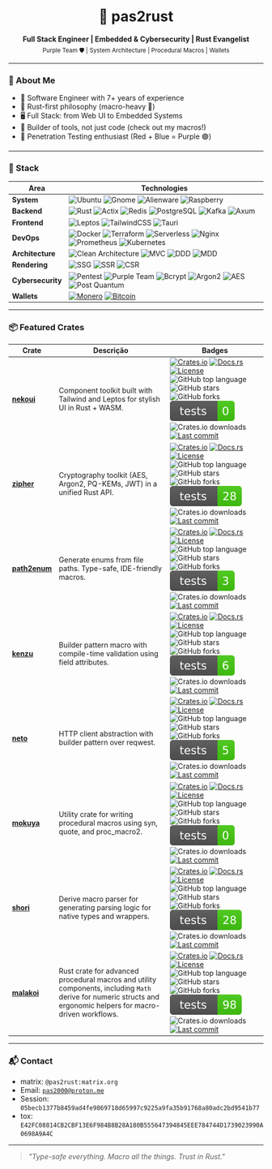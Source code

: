 <h1 align="center">🦀 pas2rust</h1>

<p align="center">
  <b>Full Stack Engineer | Embedded & Cybersecurity | Rust Evangelist</b><br>
  <sub>Purple Team 🛡 | System Architecture | Procedural Macros | Wallets</sub>
</p>

---

### 🧠 About Me

- 🔧 Software Engineer with 7+ years of experience
- 🦀 Rust-first philosophy (macro-heavy 🧬)
- 🖥 Full Stack: from Web UI to Embedded Systems
- 🧱 Builder of tools, not just code (check out my macros!)
- 🧪 Penetration Testing enthusiast (Red + Blue = Purple 🟣)

---

### 🚀 Stack

| Area                      | Technologies |
|---------------------------|--------------|
| **System**                | ![Ubuntu](https://img.shields.io/badge/Ubuntu_Linux-0088cc?style=flat&logo=ubuntu&logoColor=white) ![Gnome](https://img.shields.io/badge/Gnome-4A86CF?style=flat&logo=gnome&logoColor=white) ![Alienware](https://img.shields.io/badge/Alienware-4300f5?style=flat&logo=alienware&logoColor=white) ![Raspberry](https://img.shields.io/badge/RaspberryPi-FF0000?style=flat&logo=raspberrypi&logoColor=white)|
| **Backend**               | ![Rust](https://img.shields.io/badge/Rust-black?style=flat&logo=rust&logoColor=white) ![Actix](https://img.shields.io/badge/Actix-4B5D67?style=flat&logo=actix&logoColor=white) ![Redis](https://img.shields.io/badge/Redis-DC382D?style=flat&logo=redis&logoColor=white) ![PostgreSQL](https://img.shields.io/badge/PostgreSQL-4169E1?style=flat&logo=postgresql&logoColor=white) ![Kafka](https://img.shields.io/badge/Kafka-231F20?style=flat&logo=apachekafka) ![Axum](https://img.shields.io/badge/Axum-purple?style=flat&logo=rocket&logoColor=white) |
| **Frontend**              | ![Leptos](https://img.shields.io/badge/Leptos-DC382D?style=flat&logo=leptos&logoColor=white) ![TailwindCSS](https://img.shields.io/badge/Tailwind-38B2AC?style=flat&logo=tailwindcss&logoColor=white) ![Tauri](https://img.shields.io/badge/Tauri-EAB300?style=flat&logo=tauri&logoColor=white) |
| **DevOps**                | ![Docker](https://img.shields.io/badge/Docker-2496ED?style=flat&logo=docker&logoColor=white) ![Terraform](https://img.shields.io/badge/Terraform-7B42BC?style=flat&logo=terraform&logoColor=white) ![Serverless](https://img.shields.io/badge/Serverless-FD5750?style=flat&logo=serverless&logoColor=white) ![Nginx](https://img.shields.io/badge/Nginx-009639?style=flat&logo=nginx&logoColor=white) ![Prometheus](https://img.shields.io/badge/Prometheus-E6522C?style=flat&logo=prometheus&logoColor=white) ![Kubernetes](https://img.shields.io/badge/Kubernetes-326CE5?style=flat&logo=kubernetes&logoColor=white) |
| **Architecture**          | ![Clean Architecture](https://img.shields.io/badge/Clean_Architecture-purple?style=flat&logo=bnbchain&logoColor=white) ![MVC](https://img.shields.io/badge/MVC-purple?style=flat&logo=bnbchain&logoColor=white) ![DDD](https://img.shields.io/badge/DDD-purple?style=flat&logo=bnbchain&logoColor=white) ![MDD](https://img.shields.io/badge/MDD(Macro_Driven_Design)-purple?style=flat&logo=ebox) |
| **Rendering**             | ![SSG](https://img.shields.io/badge/SSG-purple?style=flat&logo=webpack&logoColor=white) ![SSR](https://img.shields.io/badge/SSR-purple?style=flat&logo=instructure&logoColor=white) ![CSR](https://img.shields.io/badge/CSR-purple?style=flat&logo=jetpackcompose&logoColor=white) |
| **Cybersecurity**         | ![Pentest](https://img.shields.io/badge/Pentest-black?style=flat&logo=hackaday) ![Purple Team](https://img.shields.io/badge/Purple_Team-800080?style=flat&logo=redhat) ![Bcrypt](https://img.shields.io/badge/Bcrypt-4A4A4A?style=flat&logo=keeweb&logoColor=white) ![Argon2](https://img.shields.io/badge/Argon2-darkred?style=flat&logo=keeweb&logoColor=white) ![AES](https://img.shields.io/badge/AES-orange?style=flat&logo=keeweb&logoColor=white) ![Post Quantum](https://img.shields.io/badge/Post_Quantum-red?style=flat&logo=keeweb&logoColor=white) |
| **Wallets**               | [![Monero](https://img.shields.io/badge/88NKLkhZf1nTVpaSU6vwG6dwBwb9tFVSM8Lpj3YqdL1PMt8Gm7opV7aUnMYBaAC9Y6a4kfDc3fLGoMVqeSJKNphyLpLdEvC-FF6600?style=flat&logo=monero&logoColor=white)](https://github.com/pas2rust/pas2rust/blob/main/pas-monero-donate.png) [![Bitcoin](https://img.shields.io/badge/bc1qnlayyh84e9u5pd4m9g9sf4c5zdzswvkmudmdu5-EAB300?style=flat&logo=bitcoin&logoColor=white)](https://github.com/pas2rust/pas2rust/blob/main/pas-bitcoin-donate.png) |

---
### 📦 Featured Crates

| Crate     | Descrição | Badges |
|-----------|-----------|--------|
| [**nekoui**](https://github.com/pas2rust/nekoui) | Component toolkit built with Tailwind and Leptos for stylish UI in Rust + WASM. | [![Crates.io](https://img.shields.io/crates/v/nekoui.svg)](https://crates.io/crates/nekoui) [![Docs.rs](https://docs.rs/nekoui/badge.svg)](https://docs.rs/nekoui) [![License](https://img.shields.io/crates/l/nekoui.svg)](https://github.com/pas2rust/nekoui/blob/main/LICENSE) ![GitHub top language](https://img.shields.io/github/languages/top/pas2rust/nekoui?color=orange&logo=rust&style=flat&logoColor=white) ![GitHub stars](https://img.shields.io/github/stars/pas2rust/nekoui?color=success&style=flat&logo=github) ![GitHub forks](https://img.shields.io/github/forks/pas2rust/nekoui?color=orange&logo=Furry%20Network&style=flat&logoColor=white) ![Tests](https://raw.githubusercontent.com/pas2rust/badges/main/nekoui-tests.svg) ![Crates.io downloads](https://img.shields.io/crates/d/nekoui.svg) [![Last commit](https://img.shields.io/github/last-commit/pas2rust/nekoui?color=ff69b4&label=update&logo=git&style=flat&logoColor=white)](https://github.com/pas2rust/nekoui/commits/main) |
| [**zipher**](https://github.com/pas2rust/zipher) | Cryptography toolkit (AES, Argon2, PQ-KEMs, JWT) in a unified Rust API. | [![Crates.io](https://img.shields.io/crates/v/zipher.svg)](https://crates.io/crates/zipher) [![Docs.rs](https://docs.rs/zipher/badge.svg)](https://docs.rs/zipher) [![License](https://img.shields.io/crates/l/zipher.svg)](https://github.com/pas2rust/zipher/blob/main/LICENSE) ![GitHub top language](https://img.shields.io/github/languages/top/pas2rust/zipher?color=orange&logo=rust&style=flat&logoColor=white) ![GitHub stars](https://img.shields.io/github/stars/pas2rust/zipher?color=success&style=flat&logo=github) ![GitHub forks](https://img.shields.io/github/forks/pas2rust/zipher?color=orange&logo=Furry%20Network&style=flat&logoColor=white) ![Tests](https://raw.githubusercontent.com/pas2rust/badges/main/zipher-tests.svg) ![Crates.io downloads](https://img.shields.io/crates/d/zipher.svg) [![Last commit](https://img.shields.io/github/last-commit/pas2rust/zipher?color=ff69b4&label=update&logo=git&style=flat&logoColor=white)](https://github.com/pas2rust/zipher/commits/main) |
| [**path2enum**](https://github.com/pas2rust/path2enum) | Generate enums from file paths. Type-safe, IDE-friendly macros. | [![Crates.io](https://img.shields.io/crates/v/path2enum.svg)](https://crates.io/crates/path2enum) [![Docs.rs](https://docs.rs/path2enum/badge.svg)](https://docs.rs/path2enum) [![License](https://img.shields.io/crates/l/path2enum.svg)](https://github.com/pas2rust/path2enum/blob/main/LICENSE) ![GitHub top language](https://img.shields.io/github/languages/top/pas2rust/path2enum?color=orange&logo=rust&style=flat&logoColor=white) ![GitHub stars](https://img.shields.io/github/stars/pas2rust/path2enum?color=success&style=flat&logo=github) ![GitHub forks](https://img.shields.io/github/forks/pas2rust/path2enum?color=orange&logo=Furry%20Network&style=flat&logoColor=white)![Tests](https://raw.githubusercontent.com/pas2rust/badges/main/path2enum-tests.svg)  ![Crates.io downloads](https://img.shields.io/crates/d/path2enum.svg) [![Last commit](https://img.shields.io/github/last-commit/pas2rust/path2enum?color=ff69b4&label=update&logo=git&style=flat&logoColor=white)](https://github.com/pas2rust/path2enum/commits/main) |
| [**kenzu**](https://github.com/pas2rust/kenzu) | Builder pattern macro with compile-time validation using field attributes. | [![Crates.io](https://img.shields.io/crates/v/kenzu.svg)](https://crates.io/crates/kenzu) [![Docs.rs](https://docs.rs/kenzu/badge.svg)](https://docs.rs/kenzu) [![License](https://img.shields.io/crates/l/kenzu.svg)](https://github.com/pas2rust/kenzu/blob/main/LICENSE) ![GitHub top language](https://img.shields.io/github/languages/top/pas2rust/kenzu?color=orange&logo=rust&style=flat&logoColor=white) ![GitHub stars](https://img.shields.io/github/stars/pas2rust/kenzu?color=success&style=flat&logo=github) ![GitHub forks](https://img.shields.io/github/forks/pas2rust/kenzu?color=orange&logo=Furry%20Network&style=flat&logoColor=white) ![Tests](https://raw.githubusercontent.com/pas2rust/badges/main/kenzu-tests.svg) ![Crates.io downloads](https://img.shields.io/crates/d/kenzu.svg) [![Last commit](https://img.shields.io/github/last-commit/pas2rust/kenzu?color=ff69b4&label=update&logo=git&style=flat&logoColor=white)](https://github.com/pas2rust/kenzu/commits/main) |
| [**neto**](https://github.com/pas2rust/neto) | HTTP client abstraction with builder pattern over reqwest. | [![Crates.io](https://img.shields.io/crates/v/neto.svg)](https://crates.io/crates/neto) [![Docs.rs](https://docs.rs/neto/badge.svg)](https://docs.rs/neto) [![License](https://img.shields.io/crates/l/neto.svg)](https://github.com/pas2rust/neto/blob/main/LICENSE) ![GitHub top language](https://img.shields.io/github/languages/top/pas2rust/neto?color=orange&logo=rust&style=flat&logoColor=white) ![GitHub stars](https://img.shields.io/github/stars/pas2rust/neto?color=success&style=flat&logo=github) ![GitHub forks](https://img.shields.io/github/forks/pas2rust/neto?color=orange&logo=Furry%20Network&style=flat&logoColor=white) ![Tests](https://raw.githubusercontent.com/pas2rust/badges/main/neto-tests.svg) ![Crates.io downloads](https://img.shields.io/crates/d/neto.svg) [![Last commit](https://img.shields.io/github/last-commit/pas2rust/neto?color=ff69b4&label=update&logo=git&style=flat&logoColor=white)](https://github.com/pas2rust/neto/commits/main) |
| [**mokuya**](https://github.com/pas2rust/mokuya) | Utility crate for writing procedural macros using syn, quote, and proc_macro2. | [![Crates.io](https://img.shields.io/crates/v/mokuya.svg)](https://crates.io/crates/mokuya) [![Docs.rs](https://docs.rs/mokuya/badge.svg)](https://docs.rs/mokuya) [![License](https://img.shields.io/crates/l/mokuya.svg)](https://github.com/pas2rust/mokuya/blob/main/LICENSE) ![GitHub top language](https://img.shields.io/github/languages/top/pas2rust/mokuya?color=orange&logo=rust&style=flat&logoColor=white) ![GitHub stars](https://img.shields.io/github/stars/pas2rust/mokuya?color=success&style=flat&logo=github) ![GitHub forks](https://img.shields.io/github/forks/pas2rust/mokuya?color=orange&logo=Furry%20Network&style=flat&logoColor=white) ![Tests](https://raw.githubusercontent.com/pas2rust/badges/main/mokuya-tests.svg) ![Crates.io downloads](https://img.shields.io/crates/d/mokuya.svg) [![Last commit](https://img.shields.io/github/last-commit/pas2rust/mokuya?color=ff69b4&label=update&logo=git&style=flat&logoColor=white)](https://github.com/pas2rust/mokuya/commits/main) |
| [**shori**](https://github.com/pas2rust/shori) | Derive macro parser for generating parsing logic for native types and wrappers. | [![Crates.io](https://img.shields.io/crates/v/shori.svg)](https://crates.io/crates/shori) [![Docs.rs](https://docs.rs/shori/badge.svg)](https://docs.rs/shori) [![License](https://img.shields.io/crates/l/shori.svg)](https://github.com/pas2rust/shori/blob/main/LICENSE) ![GitHub top language](https://img.shields.io/github/languages/top/pas2rust/shori?color=orange&logo=rust&style=flat&logoColor=white) ![GitHub stars](https://img.shields.io/github/stars/pas2rust/shori?color=success&style=flat&logo=github) ![GitHub forks](https://img.shields.io/github/forks/pas2rust/shori?color=orange&logo=Furry%20Network&style=flat&logoColor=white) ![Tests](https://raw.githubusercontent.com/pas2rust/badges/main/shori-tests.svg) ![Crates.io downloads](https://img.shields.io/crates/d/shori.svg) [![Last commit](https://img.shields.io/github/last-commit/pas2rust/shori?color=ff69b4&label=update&logo=git&style=flat&logoColor=white)](https://github.com/pas2rust/shori/commits/main) | 
| [**malakoi**](https://github.com/pas2rust/malakoi) | Rust crate for advanced procedural macros and utility components, including `Math` derive for numeric structs and ergonomic helpers for macro-driven workflows. | [![Crates.io](https://img.shields.io/crates/v/malakoi.svg)](https://crates.io/crates/malakoi) [![Docs.rs](https://docs.rs/malakoi/badge.svg)](https://docs.rs/malakoi) [![License](https://img.shields.io/crates/l/malakoi.svg)](https://github.com/pas2rust/malakoi/blob/main/LICENSE) ![GitHub top language](https://img.shields.io/github/languages/top/pas2rust/malakoi?color=orange&logo=rust&style=flat&logoColor=white) ![GitHub stars](https://img.shields.io/github/stars/pas2rust/malakoi?color=success&style=flat&logo=github) ![GitHub forks](https://img.shields.io/github/forks/pas2rust/malakoi?color=orange&logo=Furry%20Network&style=flat&logoColor=white) ![Tests](https://raw.githubusercontent.com/pas2rust/badges/main/malakoi-tests.svg) ![Crates.io downloads](https://img.shields.io/crates/d/malakoi.svg) [![Last commit](https://img.shields.io/github/last-commit/pas2rust/malakoi?color=ff69b4&label=update&logo=git&style=flat&logoColor=white)](https://github.com/pas2rust/malakoi/commits/main) |

---

### 📬 Contact

- matrix: `@pas2rust:matrix.org`
- Email: [`pas2000@proton.me`](mailto:pas2000@proton.me)
- Session: `05becb1377b8459ad4fe9869718d65997c9225a9fa35b91768a80adc2bd9541b77`
- tox: `E42FC08814CB2CBF13E6F984B8B28A180B555647394845EEE784744D1739023990A0698A9A4C`
---

> *"Type-safe everything. Macro all the things. Trust in Rust."*

